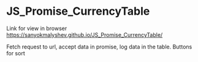 # JS_Promise_CurrencyTable
Link for view in browser
https://sanyokmalyshev.github.io/JS_Promise_CurrencyTable/

Fetch request to url, accept data in promise, log data in the table. Buttons for sort
